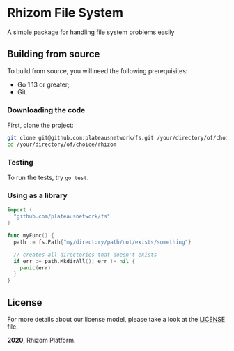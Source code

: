 # Rhizom File System

A simple package for handling file system problems easily

## Building from source

To build from source, you will need the following prerequisites:

- Go 1.13 or greater;
- Git

### Downloading the code

First, clone the project:

```bash
git clone git@github.com:plateausnetwork/fs.git /your/directory/of/choice/rhizom
cd /your/directory/of/choice/rhizom
```

### Testing

To run the tests, try `go test`.

### Using as a library

```go
import (
  "github.com/plateausnetwork/fs"
)

func myFunc() {
  path := fs.Path{"my/directory/path/not/exists/something"}

  // creates all directories that doesn't exists
  if err := path.MkdirAll(); err != nil {
    panic(err)
  }
}

```

## License

For more details about our license model, please take a look at the [LICENSE](LICENSE) file.

**2020**, Rhizom Platform.
